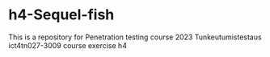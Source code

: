 # h4-Sequel-fish
This is a repository for Penetration testing course 2023 Tunkeutumistestaus ict4tn027-3009 course exercise h4
